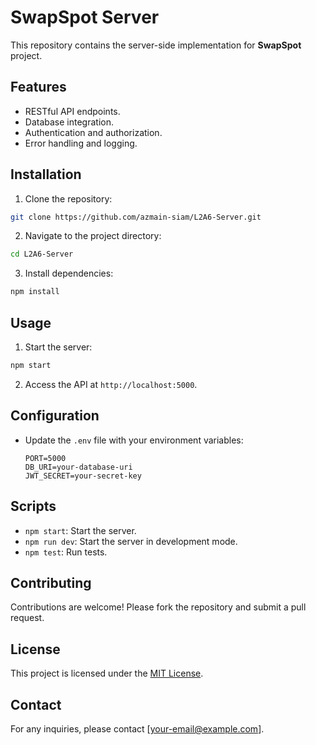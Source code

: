 # SwapSpot Server

This repository contains the server-side implementation for **SwapSpot** project.

## Features

- RESTful API endpoints.
- Database integration.
- Authentication and authorization.
- Error handling and logging.

## Installation

1. Clone the repository:

```bash
git clone https://github.com/azmain-siam/L2A6-Server.git
```

2. Navigate to the project directory:

```bash
cd L2A6-Server
```

3. Install dependencies:

```bash
npm install
```

## Usage

1. Start the server:

```bash
npm start
```

2. Access the API at `http://localhost:5000`.

## Configuration

- Update the `.env` file with your environment variables:
  ```plaintext
  PORT=5000
  DB_URI=your-database-uri
  JWT_SECRET=your-secret-key
  ```

## Scripts

- `npm start`: Start the server.
- `npm run dev`: Start the server in development mode.
- `npm test`: Run tests.

## Contributing

Contributions are welcome! Please fork the repository and submit a pull request.

## License

This project is licensed under the [MIT License](LICENSE).

## Contact

For any inquiries, please contact [your-email@example.com].
